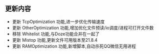 ## 更新内容
- 更新 TcpOptimization 功能,进一步优化传输速度
- 更新 OtherOptimization 功能,增加优化文件预读/io调度/进程可打开文件数
- 移除 Whitelist 功能,与Doze功能合并在一起了
- 更新 Mistop 功能,更新文件可用版本至21.8.4
- 更新 RAMOptimization 功能,新增脚本,自动杀死QQ微信无用进程
